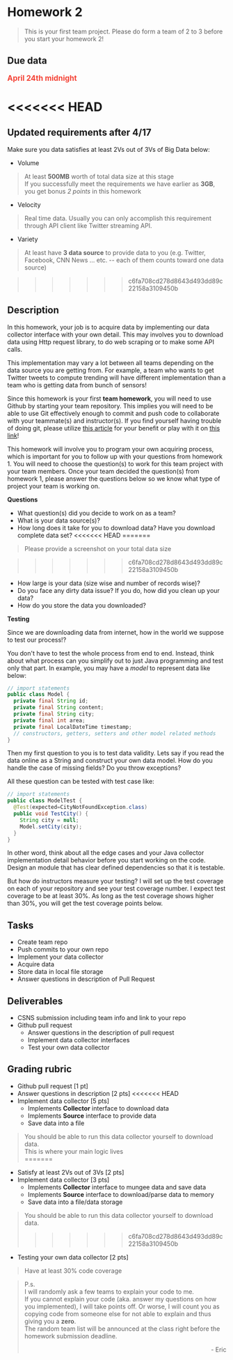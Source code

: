 # Homework 2

> This is your first team project. Please do form a team of 2 to 3 before you start your homework 2!

## Due data

<b style="color: #F44336; font-size: 17px;">April 24th midnight</b>

<<<<<<< HEAD
=======
## Updated requirements after 4/17

Make sure you data satisfies at least 2Vs out of 3Vs of Big Data below:

* Volume

> At least **500MB** worth of total data size at this stage  
> If you successfully meet the requirements we have earlier as **3GB**, you get bonus *2 points* in this homework

* Velocity

> Real time data. Usually you can only accomplish this requirement through API client like Twitter streaming API.

* Variety

> At least have **3 data source** to provide data to you (e.g. Twitter, Facebook, CNN News ... etc. -- each of them counts toward one data source)

>>>>>>> c6fa708cd278d8643d493dd89c22158a3109450b
## Description

In this homework, your job is to acquire data by implementing our data collector interface with your own detail. This may involves you to download data using Http request library, to do web scraping or to make some API calls.

This implementation may vary a lot between all teams depending on the data source you are getting from. For example, a team who wants to get Twitter tweets to compute trending will have different implementation than a team who is getting data from bunch of sensors!

Since this homework is your first **team homework**, you will need to use Github by starting your team repository. This implies you will need to be able to use Git effectively enough to commit and push code to collaborate with your teammate(s) and instructor(s). If you find yourself having trouble of doing git, please utilize [this article][1] for your benefit or play with it on [this link][2]!

This homework will involve you to program your own acquiring process, which is important for you to follow up with your questions from homework 1. You will need to choose the question(s) to work for this team project with your team members. Once your team decided the question(s) from homework 1, please answer the questions below so we know what type of project your team is working on.

**Questions**

* What question(s) did you decide to work on as a team?
* What is your data source(s)?
* How long does it take for you to download data? Have you download complete data set?
<<<<<<< HEAD
=======

> Please provide a screenshot on your total data size

>>>>>>> c6fa708cd278d8643d493dd89c22158a3109450b
* How large is your data (size wise and number of records wise)?
* Do you face any dirty data issue? If you do, how did you clean up your data?
* How do you store the data you downloaded?

**Testing**

Since we are downloading data from internet, how in the world we suppose to test our process!?

You don't have to test the whole process from end to end. Instead, think about what process can you simplify out to just Java programming and test only that part. In example, you may have a *model* to represent data like below:

```java
// import statements
public class Model {
  private final String id;
  private final String content;
  private final String city;
  private final int area;
  private final LocalDateTime timestamp;
  // constructors, getters, setters and other model related methods
}
```

Then my first question to you is to test data validity. Lets say if you read the data online as a String and construct your own data model. How do you handle the case of missing fields? Do you throw exceptions?

All these question can be tested with test case like:

```java
// import statements
public class ModelTest {
  @Test(expected=CityNotFoundException.class)
  public void TestCity() {
    String city = null;
    Model.setCity(city);
  }
}
```

In other word, think about all the edge cases and your Java collector implementation detail behavior before you start working on the code. Design an module that has clear defined dependencies so that it is testable.

But how do instructors measure your testing? I will set up the test coverage on each of your repository and see your test coverage number. I expect test coverage to be at least 30%. As long as the test coverage shows higher than 30%, you will get the test coverage points below.

## Tasks

* Create team repo
* Push commits to your own repo
* Implement your data collector
* Acquire data
* Store data in local file storage
* Answer questions in description of Pull Request

## Deliverables

* CSNS submission including team info and link to your repo
* Github pull request
  * Answer questions in the description of pull request
  * Implement data collector interfaces
  * Test your own data collector

## Grading rubric

* Github pull request [1 pt]
* Answer questions in description [2 pts]
<<<<<<< HEAD
* Implement data collector [5 pts]
  * Implements **Collector** interface to download data
  * Implements **Source** interface to provide data
  * Save data into a file
> You should be able to run this data collector yourself to download data.  
> This is where your main logic lives  
=======
* Satisfy at least 2Vs out of 3Vs [2 pts]
* Implement data collector [3 pts]
  * Implements **Collector** interface to mungee data and save data
  * Implements **Source** interface to download/parse data to memory
  * Save data into a file/data storage
> You should be able to run this data collector yourself to download data.  
>>>>>>> c6fa708cd278d8643d493dd89c22158a3109450b

* Testing your own data collector [2 pts]
> Have at least 30% code coverage

> P.s.  
> I will randomly ask a few teams to explain your code to me.  
> If you cannot explain your code (aka. answer my questions on how you implemented), I will take points off. Or worse, I will count you as copying code from someone else for not able to explain and thus giving you a **zero**.  
> The random team list will be announced at the class right before the homework submission deadline.  
> <p style="text-align: right">- Eric</p>

[1]: https://github.com/csula/cs460-fall-2015/blob/master/documents/misc/github-tutorial.md
[2]: https://try.github.io/levels/1/challenges/1
